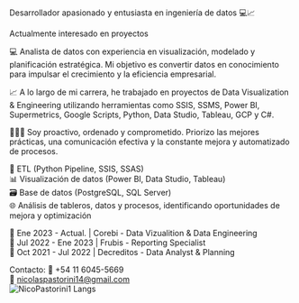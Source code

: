 Desarrollador apasionado y entusiasta en ingeniería de datos 💻📈<br>

Actualmente interesado en proyectos<br>

💻 Analista de datos con experiencia en visualización, modelado y planificación estratégica. Mi objetivo es convertir datos en conocimiento para impulsar el crecimiento y la eficiencia empresarial.<br>

📈 A lo largo de mi carrera, he trabajado en proyectos de Data Visualization & Engineering utilizando herramientas como SSIS, SSMS, Power BI, Supermetrics, Google Scripts, Python, Data Studio, Tableau, GCP y C#.<br>

👨🏻‍💻 Soy proactivo, ordenado y comprometido. Priorizo las mejores prácticas, una comunicación efectiva y la constante mejora y automatizado de procesos.<br>

🔧 ETL (Python Pipeline, SSIS, SSAS)<br>
📊 Visualización de datos (Power BI, Data Studio, Tableau)<br>
🗃️ Base de datos (PostgreSQL, SQL Server)<br>
🌐 Análisis de tableros, datos y procesos, identificando oportunidades de mejora y optimización<br>

💼 Ene 2023 - Actual.  | Corebi - Data Vizualition & Data Engineering <br>
💼 Jul 2022 - Ene 2023 | Frubis - Reporting Specialist<br>
💼 Oct 2021 - Jul 2022 | Decreditos - Data Analyst & Planning<br>

Contacto:
📱 +54 11 6045-5669<br>
📧 nicolaspastorini14@gmail.com <br>
![NicoPastorini1 Langs](https://github-readme-stats.vercel.app/api/top-langs/?username=NicoPastorini1&layout=compact)
<!--
**NicoPastorini1/NicoPastorini1** is a ✨ _special_ ✨ repository because its `README.md` (this file) appears on your GitHub profile.

Here are some ideas to get you started:

- 🔭 I’m currently working on ...
- 🌱 I’m currently learning ...
- 👯 I’m looking to collaborate on ...
- 🤔 I’m looking for help with ...
- 💬 Ask me about ...
- 📫 How to reach me: ...
- 😄 Pronouns: ...
- ⚡ Fun fact: ...
-->
